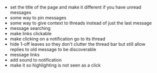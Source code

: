 - set the title of the page and make it different if you have unread messages
- some way to pin messages
- some way to give context to threads instead of just the last message
- message searching
- make links clickable
- make clicking on a notification go to its thread
- hide 1-off leaves so they don't clutter the thread bar but still allow replies to old message to be discoverable
- message links
- add sound to notification
- make it so highlighting is not seen as a click
